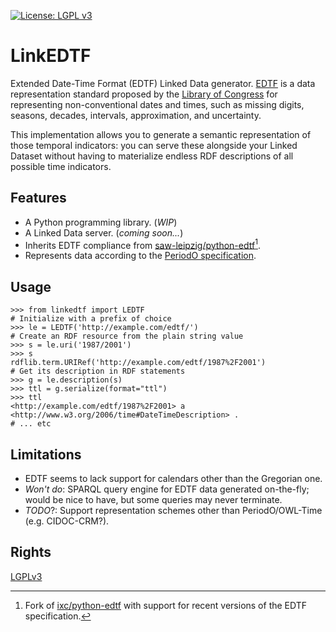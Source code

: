 [![License: LGPL v3](https://img.shields.io/badge/License-LGPL_v3-blue.svg)](https://www.gnu.org/licenses/lgpl-3.0)

# LinkEDTF

Extended Date-Time Format (EDTF) Linked Data generator.
[EDTF](https://www.loc.gov/standards/datetime/) is a data representation standard proposed by the [Library of Congress](https://www.loc.gov/) for representing non-conventional dates and times, such as missing digits, seasons, decades, intervals, approximation, and uncertainty.

This implementation allows you to generate a semantic representation of those temporal indicators: you can serve these alongside your Linked Dataset without having to materialize endless RDF descriptions of all possible time indicators.

## Features
- A Python programming library. (_WIP_)
- A Linked Data server. (_coming soon..._)
- Inherits EDTF compliance from [saw-leipzig/python-edtf](https://github.com/saw-leipzig/python-edtf)[^1].
- Represents data according to the [PeriodO specification](https://periodo.github.io/edtf-ontology/).

[^1]: Fork of [ixc/python-edtf](https://github.com/ixc/python-edtf) with support for recent versions of the EDTF specification.

## Usage

```pycon
>>> from linkedtf import LEDTF
# Initialize with a prefix of choice
>>> le = LEDTF('http://example.com/edtf/')
# Create an RDF resource from the plain string value
>>> s = le.uri('1987/2001')
>>> s
rdflib.term.URIRef('http://example.com/edtf/1987%2F2001')
# Get its description in RDF statements
>>> g = le.description(s)
>>> ttl = g.serialize(format="ttl")
>>> ttl
<http://example.com/edtf/1987%2F2001> a <http://www.w3.org/2006/time#DateTimeDescription> .
# ... etc
```

## Limitations
- EDTF seems to lack support for calendars other than the Gregorian one.
- _Won't do_: SPARQL query engine for EDTF data generated on-the-fly; would be nice to have, but some queries may never terminate.
- _TODO_?: Support representation schemes other than PeriodO/OWL-Time (e.g. CIDOC-CRM?).

## Rights
[LGPLv3](https://www.gnu.org/licenses/lgpl-3.0.en.html)
